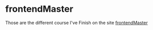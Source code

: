 # frontendMaster

Those are the different course I've Finish on the site [frontendMaster](https://frontendmasters.com/courses/) 
